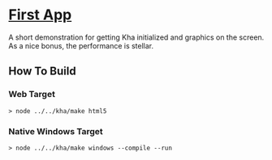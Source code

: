 # [First App](https://bradlyman.github.io/get-creative-with-kha/P0-Kha/1-First-App/)

A short demonstration for getting Kha initialized and graphics on the screen.
As a nice bonus, the performance is stellar.

## How To Build

### Web Target

```
> node ../../kha/make html5
```

### Native Windows Target

```
> node ../../kha/make windows --compile --run
```
